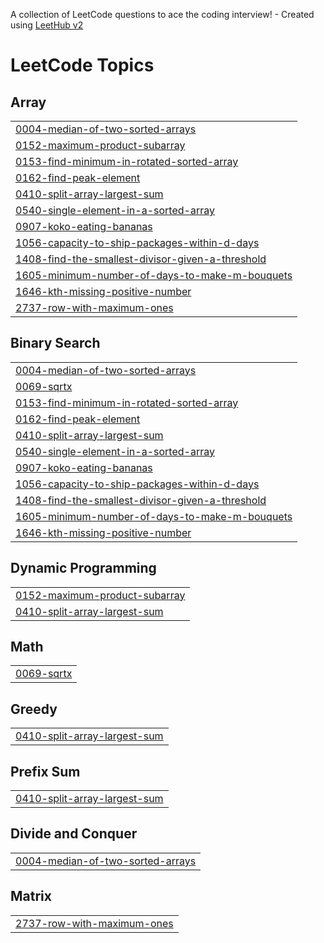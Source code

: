A collection of LeetCode questions to ace the coding interview! - Created using [LeetHub v2](https://github.com/arunbhardwaj/LeetHub-2.0)
<!---LeetCode Topics Start-->
# LeetCode Topics
## Array
|  |
| ------- |
| [0004-median-of-two-sorted-arrays](https://github.com/jaymin1310/LeetCode-Daily/tree/master/0004-median-of-two-sorted-arrays) |
| [0152-maximum-product-subarray](https://github.com/jaymin1310/LeetCode-Daily/tree/master/0152-maximum-product-subarray) |
| [0153-find-minimum-in-rotated-sorted-array](https://github.com/jaymin1310/LeetCode-Daily/tree/master/0153-find-minimum-in-rotated-sorted-array) |
| [0162-find-peak-element](https://github.com/jaymin1310/LeetCode-Daily/tree/master/0162-find-peak-element) |
| [0410-split-array-largest-sum](https://github.com/jaymin1310/LeetCode-Daily/tree/master/0410-split-array-largest-sum) |
| [0540-single-element-in-a-sorted-array](https://github.com/jaymin1310/LeetCode-Daily/tree/master/0540-single-element-in-a-sorted-array) |
| [0907-koko-eating-bananas](https://github.com/jaymin1310/LeetCode-Daily/tree/master/0907-koko-eating-bananas) |
| [1056-capacity-to-ship-packages-within-d-days](https://github.com/jaymin1310/LeetCode-Daily/tree/master/1056-capacity-to-ship-packages-within-d-days) |
| [1408-find-the-smallest-divisor-given-a-threshold](https://github.com/jaymin1310/LeetCode-Daily/tree/master/1408-find-the-smallest-divisor-given-a-threshold) |
| [1605-minimum-number-of-days-to-make-m-bouquets](https://github.com/jaymin1310/LeetCode-Daily/tree/master/1605-minimum-number-of-days-to-make-m-bouquets) |
| [1646-kth-missing-positive-number](https://github.com/jaymin1310/LeetCode-Daily/tree/master/1646-kth-missing-positive-number) |
| [2737-row-with-maximum-ones](https://github.com/jaymin1310/LeetCode-Daily/tree/master/2737-row-with-maximum-ones) |
## Binary Search
|  |
| ------- |
| [0004-median-of-two-sorted-arrays](https://github.com/jaymin1310/LeetCode-Daily/tree/master/0004-median-of-two-sorted-arrays) |
| [0069-sqrtx](https://github.com/jaymin1310/LeetCode-Daily/tree/master/0069-sqrtx) |
| [0153-find-minimum-in-rotated-sorted-array](https://github.com/jaymin1310/LeetCode-Daily/tree/master/0153-find-minimum-in-rotated-sorted-array) |
| [0162-find-peak-element](https://github.com/jaymin1310/LeetCode-Daily/tree/master/0162-find-peak-element) |
| [0410-split-array-largest-sum](https://github.com/jaymin1310/LeetCode-Daily/tree/master/0410-split-array-largest-sum) |
| [0540-single-element-in-a-sorted-array](https://github.com/jaymin1310/LeetCode-Daily/tree/master/0540-single-element-in-a-sorted-array) |
| [0907-koko-eating-bananas](https://github.com/jaymin1310/LeetCode-Daily/tree/master/0907-koko-eating-bananas) |
| [1056-capacity-to-ship-packages-within-d-days](https://github.com/jaymin1310/LeetCode-Daily/tree/master/1056-capacity-to-ship-packages-within-d-days) |
| [1408-find-the-smallest-divisor-given-a-threshold](https://github.com/jaymin1310/LeetCode-Daily/tree/master/1408-find-the-smallest-divisor-given-a-threshold) |
| [1605-minimum-number-of-days-to-make-m-bouquets](https://github.com/jaymin1310/LeetCode-Daily/tree/master/1605-minimum-number-of-days-to-make-m-bouquets) |
| [1646-kth-missing-positive-number](https://github.com/jaymin1310/LeetCode-Daily/tree/master/1646-kth-missing-positive-number) |
## Dynamic Programming
|  |
| ------- |
| [0152-maximum-product-subarray](https://github.com/jaymin1310/LeetCode-Daily/tree/master/0152-maximum-product-subarray) |
| [0410-split-array-largest-sum](https://github.com/jaymin1310/LeetCode-Daily/tree/master/0410-split-array-largest-sum) |
## Math
|  |
| ------- |
| [0069-sqrtx](https://github.com/jaymin1310/LeetCode-Daily/tree/master/0069-sqrtx) |
## Greedy
|  |
| ------- |
| [0410-split-array-largest-sum](https://github.com/jaymin1310/LeetCode-Daily/tree/master/0410-split-array-largest-sum) |
## Prefix Sum
|  |
| ------- |
| [0410-split-array-largest-sum](https://github.com/jaymin1310/LeetCode-Daily/tree/master/0410-split-array-largest-sum) |
## Divide and Conquer
|  |
| ------- |
| [0004-median-of-two-sorted-arrays](https://github.com/jaymin1310/LeetCode-Daily/tree/master/0004-median-of-two-sorted-arrays) |
## Matrix
|  |
| ------- |
| [2737-row-with-maximum-ones](https://github.com/jaymin1310/LeetCode-Daily/tree/master/2737-row-with-maximum-ones) |
<!---LeetCode Topics End-->
